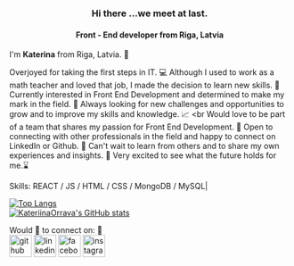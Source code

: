 <div align='center'>
  
### Hi there …we meet at last.

#### **Front - End developer from Riga, Latvia** ####
</div>  

I'm **Katerina** from Riga, Latvia. 📍

Overjoyed for taking the first steps in IT. 💻
Although I used to work as a math teacher and loved that job, I made the decision to learn new skills. 💁
Currently interested in Front End Development and determined to make my mark in the field. 🙏
Always looking for new challenges and opportunities to grow and to improve my skills and knowledge. 📈 <br Would love to be part of a team that shares my passion for Front End Development. 👥
Open to connecting with other professionals in the field and happy to connect on LinkedIn or Github. 👋
Can't wait to learn from others and to share my own experiences and insights. 📓
Very excited to see what the future holds for me.⌛

Skills: REACT / JS / HTML / CSS / MongoDB / MySQL|

[![Top Langs](https://github-readme-stats.vercel.app/api/top-langs/?username=anuraghazra&hide_progress=true)](https://github.com/anuraghazra/github-readme-stats)
<br/>
[![KateriinaOrrava's GitHub stats](https://github-readme-stats.vercel.app/api?username=KateriinaOrrava)](https://github.com/KateriinaOrrava/github-readme-stats)
<br/>


Would 💙 to connect on: :wave: <br>
[<img src='https://cdn.jsdelivr.net/npm/simple-icons@3.0.1/icons/github.svg' alt='github' height='40'>](https://github.com/KateriinaOrrava)
[<img src='https://cdn.jsdelivr.net/npm/simple-icons@3.0.1/icons/linkedin.svg' alt='linkedin' height='40'>](https://www.linkedin.com/in/katerina-orrava/) 
[<img src='https://cdn.jsdelivr.net/npm/simple-icons@3.0.1/icons/facebook.svg' alt='facebook' height='40'>](https://www.facebook.com/kate.orrava)
[<img src='https://cdn.jsdelivr.net/npm/simple-icons@3.0.1/icons/instagram.svg' alt='instagram' height='40'>](https://www.instagram.com/kate666riina/)

